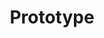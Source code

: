 ---
title: Prototype
layout: doc
section: dev
incomplete: yes
problem: "although the prototype is ready, I still need to make a write-up on it"
workon:
  - "Choose a series of screens to explain"
  - "Include screenshots from reveal.js prototypes"
  - "Highlight the differences between wireframe/prototype screens"
  - "Hopefully, expand the prototype a little bit"
---